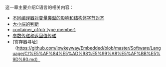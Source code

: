 这一章主要介绍C语言的相关内容：
+ [不同编译器对变量类型的影响和结构体字节对齐](https://github.com/lowkeyway/Embedded/blob/master/Software/Language/C/%E4%B8%8D%E5%90%8C%E7%BC%96%E8%AF%91%E5%99%A8%E5%AF%B9%E5%8F%98%E9%87%8F%E7%B1%BB%E5%9E%8B%E7%9A%84%E5%BD%B1%E5%93%8D%E5%92%8C%E7%BB%93%E6%9E%84%E4%BD%93%E5%AD%97%E8%8A%82%E5%AF%B9%E9%BD%90.md)
+ [大小端的判断](https://github.com/lowkeyway/Embedded/blob/master/Software/Language/C/%E5%A4%A7%E5%B0%8F%E7%AB%AF%E7%9A%84%E5%88%A4%E6%96%AD.md)
+ [container_of(ptr,type,member)](https://github.com/lowkeyway/Embedded/blob/master/Software/Language/C/container_of.md)
+ [参数传递和返回值传递](https://github.com/lowkeyway/Embedded/blob/master/Software/Language/C/%E5%8F%82%E6%95%B0%E4%BC%A0%E9%80%92%E5%92%8C%E8%BF%94%E5%9B%9E%E5%80%BC%E4%BC%A0%E9%80%92.md)
+ [寄存器寻址]（https://github.com/lowkeyway/Embedded/blob/master/Software/Language/C/%E5%AF%84%E5%AD%98%E5%99%A8%E5%AF%BB%E5%9D%80.md）
